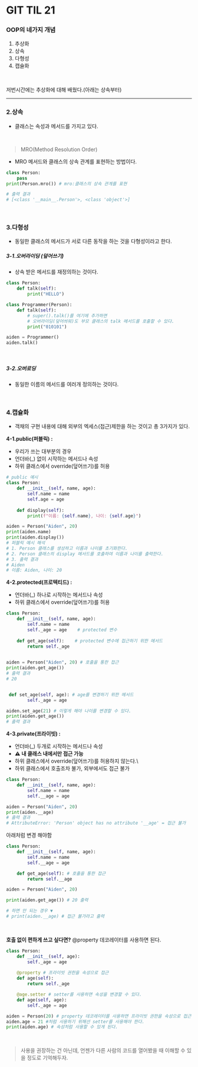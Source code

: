 # GIT TIL 21

### OOP의 네가지 개념
1. 추상화
2. 상속
3. 다형성
4. 캡슐화

<br>

저번시간에는 추상화에 대해 배웠다.(아래는 상속부터)

---

### 2.상속

- 클래스는 속성과 메서드를 가지고 있다.

<br>

> MRO(Method Resolution Order)
 - MRO 메서드와 클래스의 상속 관계를 표현하는 방법이다.

```python
class Person:
    pass
print(Person.mro()) # mro:클래스의 상속 관계를 표현

# 출력 결과
# [<class '__main__.Person'>, <class 'object'>]
```

<br>

### 3.다형성
- 동일한 클래스의 메서드가 서로 다른 동작을 하는 것을 다형성이라고 한다.


##### 3-1.오버라이딩 (덮어쓰기)
- 상속 받은 메서드를 재정의하는 것이다.

```python
class Person:
    def talk(self):
        print("HELLO")

class Programmer(Person):
    def talk(self):
        # super().talk()를 여기에 추가하면 
        # 오버라이딩(덮어씌워)도 부모 클래스의 talk 메서드를 호출할 수 있다.
        print("010101")

aiden = Programmer()
aiden.talk()
```

<br>

##### 3-2.오버로딩
- 동일한 이름의 메서드를 여러개 정의하는 것이다.

<br>

### 4.캡슐화
- 객채의 구현 내용에 대해 외부의 엑세스(접근)제한을 하는 것이고 총 3가지가 있다.
    
**4-1.public(퍼블릭) :** 
- 우리가 쓰는 대부분의 경우
- 언더바(_) 없이 시작하는 메서드나 속성
- 하위 클래스에서 override(덮어쓰기)를 허용

```python
# public 예시
class Person:
    def __init__(self, name, age):
        self.name = name
        self.age = age
        
    def display(self):
        print(f"이름: {self.name}, 나이: {self.age}")

aiden = Person("Aiden", 20)
print(aiden.name)
print(aiden.display())
# 퍼블릭 예시 해석
# 1. Person 클래스를 생성하고 이름과 나이를 초기화한다.
# 2. Person 클래스의 display 메서드를 호출하여 이름과 나이를 출력한다.
# 3. 출력 결과
# Aiden
# 이름: Aiden, 나이: 20
```

**4-2.protected(프로텍티드) :**
- 언더바(_) 하나로 시작하는 메서드나 속성
- 하위 클래스에서 override(덮어쓰기)를 허용

```python
class Person:
    def __init__(self, name, age):
        self.name = name
        self._age = age    # protected 변수
        
    def get_age(self):    # protected 변수에 접근하기 위한 메서드
        return self._age

   
aiden = Person("Aiden", 20) # 호출을 통한 접근
print(aiden.get_age())
# 출력 결과
# 20


 def set_age(self, age): # age를 변경하기 위한 메서드
        self._age = age

aiden.set_age(21) # 이렇게 해야 나이를 변경할 수 있다.
print(aiden.get_age())
# 출력 결과

```


**4-3.private(프라이빗) :**
- 언더바(_) 두개로 시작하는 메서드나 속성
- **⚠ 내 클래스 내에서만 접근 가능**
- 하위 클래스에서 override(덮어쓰기)를 허용하지 않는다.\
- 하위 클래스에서 호출조차 불가, 외부에서도 접근 불가

```python
class Person:
    def __init__(self, name, age):
        self.name = name
        self.__age = age

aiden = Person("Aiden", 20)
print(aiden.__age)
# 출력 결과
# AttributeError: 'Person' object has no attribute '__age' = 접근 불가
```
아래처럼 변경 해야함

```python
class Person:
    def __init__(self, name, age):
        self.name = name
        self.__age = age

    def get_age(self): # 호출을 통한 접근
        return self.__age

aiden = Person("Aiden", 20)

print(aiden.get_age()) # 20 출력

# 하면 안 되는 경우 ▼
# print(aiden.__age) # 접근 불가라고 출력
```

<br>

**호출 없이 편하게 쓰고 싶다면?**
@property 데코레이터를 사용하면 된다.
```python
class Person:
    def __init__(self, age):
        self._age = age
        
    @property # 프라이빗 권한을 속성으로 접근
    def age(self):
        return self._age

    @age.setter # setter를 사용하면 속성을 변경할 수 있다.
    def age(self, age):
        self._age = age

aiden = Person(20) # property 데코레이터를 사용하면 프라이빗 권한을 속성으로 접근할 수 있다.
aiden.age = 21 #처럼 사용하기 위해선 setter를 사용해야 한다.
print(aiden.age) # 속성처럼 사용할 수 있게 된다.
```

<br>

>사용을 권장하는 건 아닌데, 언젠가 다른 사람의 코드를 열어봤을 때 이해할 수 있을 정도로 기억해두자.
